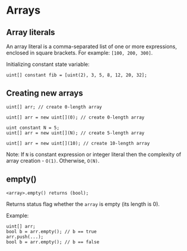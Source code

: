 # Arrays

## Array literals

An array literal is a comma-separated list of one or more expressions, enclosed in square brackets. For example: `[100, 200, 300]`.

Initializing constant state variable:&#x20;

```solidity
uint[] constant fib = [uint(2), 3, 5, 8, 12, 20, 32];
```

## Creating new arrays

```solidity
uint[] arr; // create 0-length array

uint[] arr = new uint[](0); // create 0-length array

uint constant N = 5;
uint[] arr = new uint[](N); // create 5-length array

uint[] arr = new uint[](10); // create 10-length array
```

Note: If `N` is constant expression or integer literal then the complexity of array creation - `O(1)`. Otherwise, `O(N)`.

## empty()

```solidity
<array>.empty() returns (bool);
```

Returns status flag whether the `array` is empty (its length is 0).

Example:

```solidity
uint[] arr;
bool b = arr.empty(); // b == true
arr.push(...);
bool b = arr.empty(); // b == false
```
